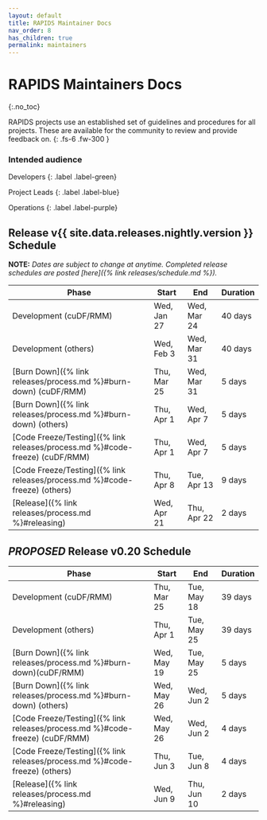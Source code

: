 ```yaml
---
layout: default
title: RAPIDS Maintainer Docs
nav_order: 8
has_children: true
permalink: maintainers
---
```


# RAPIDS Maintainers Docs
{:.no_toc}

RAPIDS projects use an established set of guidelines and procedures for all projects. These are available for the community to review and provide feedback on.
{: .fs-6 .fw-300 }

### Intended audience

Developers
{: .label .label-green}

Project Leads
{: .label .label-blue}

Operations
{: .label .label-purple}

## Release v{{ site.data.releases.nightly.version }} Schedule

**NOTE:** *Dates are subject to change at anytime. Completed release schedules are posted [here]({% link releases/schedule.md %}).*

Phase | Start | End | Duration
-- | -- | -- | --
Development (cuDF/RMM) | Wed, Jan 27 | Wed, Mar 24 | 40 days
Development (others) | Wed, Feb 3 | Wed, Mar 31 | 40 days
[Burn Down]({% link releases/process.md %}#burn-down) (cuDF/RMM) | Thu, Mar 25 | Wed, Mar 31 | 5 days
[Burn Down]({% link releases/process.md %}#burn-down) (others) | Thu, Apr 1 | Wed, Apr 7 | 5 days
[Code Freeze/Testing]({% link releases/process.md %}#code-freeze) (cuDF/RMM) | Thu, Apr 1 | Wed, Apr 7 | 5 days
[Code Freeze/Testing]({% link releases/process.md %}#code-freeze) (others) | Thu, Apr 8 | Tue, Apr 13 | 9 days
[Release]({% link releases/process.md %}#releasing) | Wed, Apr 21 | Thu, Apr 22 | 2 days

## _PROPOSED_ Release v0.20 Schedule

Phase | Start | End | Duration
-- | -- | -- | --
Development (cuDF/RMM) | Thu, Mar 25 | Tue, May 18 | 39 days
Development (others) | Thu, Apr 1 | Tue, May 25 | 39 days
[Burn Down]({% link releases/process.md %}#burn-down)(cuDF/RMM) | Wed, May 19 | Tue, May 25 | 5 days
[Burn Down]({% link releases/process.md %}#burn-down) (others) | Wed, May 26 | Wed, Jun 2 | 5 days
[Code Freeze/Testing]({% link releases/process.md %}#code-freeze) (cuDF/RMM) | Wed, May 26 | Wed, Jun 2 | 4 days
[Code Freeze/Testing]({% link releases/process.md %}#code-freeze) (others) | Thu, Jun 3 | Tue, Jun 8 | 4 days
[Release]({% link releases/process.md %}#releasing) | Wed, Jun 9 | Thu, Jun 10 | 2 days
